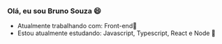 ### Olá, eu sou Bruno Souza 😄
 - Atualmente trabalhando com: Front-end🎨
 - Estou atualmente estudando: Javascript, Typescript, React e Node 📖
<div align="center" style="display: flex;">
  <a href="https://github.com/darkmoonsk">
  <div style="background: url('https://github.com/darkmoonsk/darkmoonsk/assets/101902194/8f87fab3-d1de-4084-8b69-1c67940e0249'); background-size: cover; height: 180em; width: 180em;">
   <img style="opacity: 0; transition: opacity 1s;" onload="this.style.opacity='1'" src="https://github-readme-stats-darkmoonsk.vercel.app/api?username=darkmoonsk&show_icons=true&theme=dracula&include_all_commits=true&count_private=true" height="180em" width="180em"/>
  </div>
  <div style="background: url('https://github.com/darkmoonsk/darkmoonsk/assets/101902194/8f87fab3-d1de-4084-8b69-1c67940e0249'); background-size: cover; height: 180em; width: 180em;">
   <img style="opacity: 0; transition: opacity 1s;" onload="this.style.opacity='1'" src="https://github-readme-stats-darkmoonsk.vercel.app/api/top-langs/?username=darkmoonsk&layout=compact&langs_count=7&theme=dracula" height="180em" width="180em"/>
  </div>
</div>
<div style="display: inline_block"><br>
  <img align="center" alt="Bruno-Js" height="30" width="40" src="https://raw.githubusercontent.com/devicons/devicon/master/icons/javascript/javascript-plain.svg">
  <img align="center" alt="Bruno-React" height="30" width="40" src="https://raw.githubusercontent.com/devicons/devicon/master/icons/react/react-original.svg">
  <img align="center" alt="Bruno-Node" height="50" width="60" src="https://cdn.jsdelivr.net/gh/devicons/devicon/icons/nodejs/nodejs-original-wordmark.svg" />
  <img align="center" alt="Bruno-HTML" height="30" width="40" src="https://raw.githubusercontent.com/devicons/devicon/master/icons/html5/html5-original.svg">
  <img align="center" alt="Bruno-CSS" height="30" width="40" src="https://raw.githubusercontent.com/devicons/devicon/master/icons/css3/css3-original.svg">
  <img align="right" alt="Bruno-pic" height="150" style="border-radius:50px;" src="https://media.tenor.com/BuV2Bc5APL4AAAAM/star-wars-cgi-effects.gif">
</div>
<div><br>
   <a href="https://www.linkedin.com/in/brunosouzadkm" target="_blank"><img src="https://img.shields.io/badge/-LinkedIn-%230077B5?style=for-the-badge&logo=linkedin&logoColor=white" target="_blank"></a> 
</div> 

![Snake animation](https://github.com/darkmoonsk/darkmoonsk/blob/output/github-contribution-grid-snake.svg)
